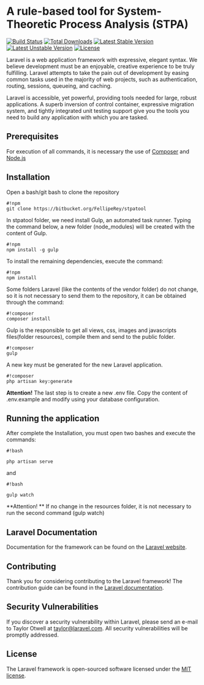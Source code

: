 # **A rule-based tool for System-Theoretic Process Analysis (STPA)** 

[![Build Status](https://travis-ci.org/laravel/framework.svg)](https://travis-ci.org/laravel/framework)
[![Total Downloads](https://poser.pugx.org/laravel/framework/d/total.svg)](https://packagist.org/packages/laravel/framework)
[![Latest Stable Version](https://poser.pugx.org/laravel/framework/v/stable.svg)](https://packagist.org/packages/laravel/framework)
[![Latest Unstable Version](https://poser.pugx.org/laravel/framework/v/unstable.svg)](https://packagist.org/packages/laravel/framework)
[![License](https://poser.pugx.org/laravel/framework/license.svg)](https://packagist.org/packages/laravel/framework)

Laravel is a web application framework with expressive, elegant syntax. We believe development must be an enjoyable, creative experience to be truly fulfilling. Laravel attempts to take the pain out of development by easing common tasks used in the majority of web projects, such as authentication, routing, sessions, queueing, and caching.

Laravel is accessible, yet powerful, providing tools needed for large, robust applications. A superb inversion of control container, expressive migration system, and tightly integrated unit testing support give you the tools you need to build any application with which you are tasked.

## **Prerequisites**

For execution of all commands, it is necessary the use of [Composer](https://getcomposer.org/download/) and [Node.js](https://nodejs.org/en/download/)

## **Installation**

Open a bash/git bash to clone the repository

```
#!npm
git clone https://bitbucket.org/FellipeRey/stpatool
```


In stpatool folder, we need install Gulp, an automated task runner. Typing the command below, a new folder (node_modules) will be created with the content of Gulp.

```
#!npm
npm install -g gulp
```


To install the remaining dependencies, execute the command:

```
#!npm
npm install
```


Some folders Laravel (like the contents of the vendor folder) do not change, so it is not necessary to send them to the repository, it can be obtained through the command:

```
#!composer
composer install
```


Gulp is the responsible to get all views, css, images and javascripts files(folder resources), compile them and send to the public folder.

```
#!composer
gulp
```


A new key must be generated for the new Laravel application. 

```
#!composer
php artisan key:generate
```


**Attention!**
The last step is to create a new .env file. Copy the content of .env.example and modify using your database configuration.


## **Running the application**

After complete the Installation, you must open two bashes and execute the commands:

```
#!bash

php artisan serve
```
and
```
#!bash

gulp watch
```

**Attention! ** If no change in the resources folder, it is not necessary to run the second command (gulp watch)


## Laravel Documentation

Documentation for the framework can be found on the [Laravel website](http://laravel.com/docs).

## Contributing

Thank you for considering contributing to the Laravel framework! The contribution guide can be found in the [Laravel documentation](http://laravel.com/docs/contributions).

## Security Vulnerabilities

If you discover a security vulnerability within Laravel, please send an e-mail to Taylor Otwell at taylor@laravel.com. All security vulnerabilities will be promptly addressed.

## License

The Laravel framework is open-sourced software licensed under the [MIT license](http://opensource.org/licenses/MIT).